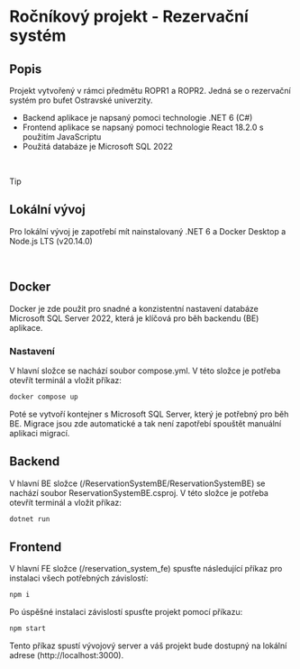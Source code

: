 # Ročníkový projekt - Rezervační systém

## Popis
Projekt vytvořený v rámci předmětu ROPR1 a ROPR2. Jedná se o rezervační systém pro bufet Ostravské univerzity.
- Backend aplikace je napsaný pomoci technologie .NET 6 (C#)
- Frontend aplikace se napsaný pomoci technologie React 18.2.0 s použitím JavaScriptu
- Použitá databáze je Microsoft SQL 2022

<br/>
  
> [!TIP]
> ## Lokální vývoj
> Pro lokální vývoj je zapotřebí mít nainstalovaný .NET 6 a Docker Desktop a Node.js LTS (v20.14.0)

<br/>
  
## Docker
Docker je zde použit pro snadné a konzistentní nastavení databáze Microsoft SQL Server 2022, která je klíčová pro běh backendu (BE) aplikace.
### Nastavení
V hlavní složce se nachází soubor compose.yml. V této složce je potřeba otevřít terminál a vložit příkaz:
```bash
docker compose up
```

Poté se vytvoří kontejner s Microsoft SQL Server, který je potřebný pro běh BE.
Migrace jsou zde automatické a tak není zapotřebí spouštět manuální aplikaci migrací.

## Backend
V hlavní BE složce (/ReservationSystemBE/ReservationSystemBE) se nachází soubor ReservationSystemBE.csproj. V této složce je potřeba otevřít terminál a vložit příkaz:
```bash
dotnet run
```

## Frontend
V hlavní FE složce (/reservation_system_fe) spusťte následující příkaz pro instalaci všech potřebných závislostí:
```bash
npm i
```
Po úspěšné instalaci závislostí spusťte projekt pomocí příkazu:
```bash
npm start
```
Tento příkaz spustí vývojový server a váš projekt bude dostupný na lokální adrese (http://localhost:3000).
